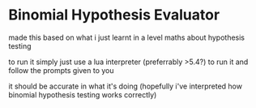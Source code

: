 # Binomial Hypothesis Evaluator

made this based on what i just learnt in a level maths about hypothesis testing

to run it simply just use a lua interpreter (preferrably >5.4?) to run it and follow the prompts given to you

it should be accurate in what it's doing (hopefully i've interpreted how binomial hypothesis testing works correctly)
